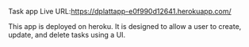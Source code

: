 Task app
Live URL:https://dplattapp-e0f990d12641.herokuapp.com/

This app is deployed on heroku.
It is designed to allow a user to create, update, and delete tasks using a UI.
